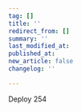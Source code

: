 ```yaml
---
tag: []
title: ''
redirect_from: []
summary: ''
last_modified_at: 
published_at: 
new_article: false
changelog: ''

---
```

Deploy 254